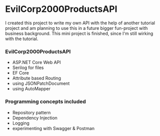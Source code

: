 # EvilCorp2000ProductsAPI

I created this project to write my own API with the help of another tutorial project and am planning to use this in a future bigger fun-project with business background.
This mini project is finished, since I'm still wirking with the tutorial.

### EvilCorp2000ProductsAPI
* ASP.NET Core Web API
* Serilog for files
* EF Core
* Attribute based Routing
* using JSONPatchDocument
* using AutoMapper

### Programming concepts included 
* Repository pattern
* Dependency Injection
* Logging
* experimenting with Swagger & Postman
